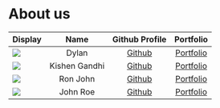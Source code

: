# About us

Display |     Name      | Github Profile | Portfolio 
--------|:-------------:|:--------------:|:---------:
![](https://via.placeholder.com/100.png?text=Photo) |     Dylan     | [Github](https://github.com/dylansiew) | [Portfolio](./team/dylansiew)
![](https://via.placeholder.com/100.png?text=Photo) | Kishen Gandhi | [Github](https://github.com/Kishen271828) | [Portfolio](./team/kishen271828)
![](https://via.placeholder.com/100.png?text=Photo) |   Ron John    | [Github](https://github.com/) | [Portfolio](docs/team/johndoe.md)
![](https://via.placeholder.com/100.png?text=Photo) |   John Roe    | [Github](https://github.com/) | [Portfolio](docs/team/johndoe.md)
